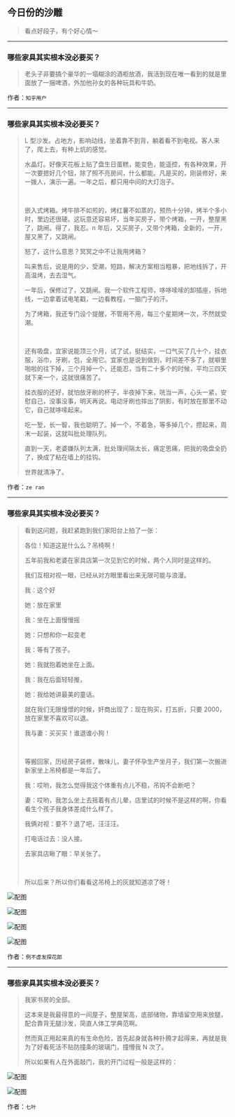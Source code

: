 ## 今日份的沙雕

> 看点好段子，有个好心情～


 
---

### 哪些家具其实根本没必要买？

> 老头子非要搞个豪华的一塌糊涂的酒柜放酒，我活到现在唯一看到的就是里面放了一捆啤酒，外加他孙女的各种玩具和牛奶。


作者：`知乎用户`

---

### 哪些家具其实根本没必要买？

> L 型沙发。占地方，影响动线，坐着靠不到背，躺着看不到电视。客人来了，爬上去，有种上炕的感觉。
> 
> 水晶灯。好像天花板上贴了盘生日蛋糕，能变色，能遥控，有各种效果，开一次要摁好几个钮，除了照不亮房间，什么都能。凡是买的，刚装修好，来一拨人，演示一遍。一年之后，都只用中间的大灯泡子。
> 
>  
> 
> 嵌入式烤箱。烤牛排不如煎的，烤红薯不如蒸的，预热十分钟，烤半个多小时，里边还很硬。这玩意还容易坏，当年买房子，带个烤箱，一开，整屋黑了，跳闸。得了，我忍。n 年后，又买房子，又带个烤箱，全新的，一开，屋又黑了，又跳闸。
> 
> 怒了，这什么意思？冥冥之中不让我用烤箱？
> 
> 叫来售后，说是用的少，受潮，短路，解决方案相当粗暴，把地线拆了，开高温烤，去去湿气。
> 
> 一年后，保修过了，又跳闸。我一个软件工程师，哆哆嗦嗦的卸插座，拆地线，一边拿着试电笔戳，一边看教程，一脑门子的汗。
> 
> 为了烤箱，我还专门设个提醒，不管用不用，每三个星期烤一次，不然就受潮。
> 
>  
> 
> 还有吸盘，宜家说能顶三个月，试了试，挺结实，一口气买了几十个，挂衣服，浴巾，牙刷，包，全用它。宜家也是说到做到，时间差不多了，就噼里啪啦的往下掉，三个月掉一个，还能忍，当有二十多个的时候，平均三四天就下来一个，这就很痛苦了。
> 
> 挂衣服的还好，就怕放牙刷的杯子，半夜掉下来，咣当一声，心头一紧，安慰自己，没事没事，明天再说。电动牙刷也摔出了阴影，有时放在那里不动它，自己就哆嗦起来。
> 
> 吃一堑，长一智，我也聪明了。掉一个，不着急，等多掉几个，攒起来，周末一起装，这就叫批处理队列。
> 
> 直到一天，老婆嫌队列太满，批处理间隔太长，痛定思痛，把我的吸盘全扔了，换成了粘在墙上的挂钩。
> 
> 世界就清净了。


作者：`ze ran`

---

### 哪些家具其实根本没必要买？

> 看到这问题，我赶紧跑到我们家阳台上拍了一张：
> 
> 各位！知道这是什么么？吊椅啊！
> 
> 五年前我和老婆在家具店第一次见到它的时候，两个人同时是这样的。
> 
> 我们互相对视一眼，已经从对方眼里看出来无限可能与浪漫。
> 
> 我：这个好
> 
> 她：放在家里
> 
> 我：坐在上面慢慢摇
> 
> 她：只想和你一起变老
> 
> 我：等有了孩子。
> 
> 她：我就抱着她坐在上面。
> 
> 我：我在后面轻轻推，
> 
> 她：我给她讲最美的童话。
> 
> 就在我们无限憧憬的时候，奸商出现了：现在购买，打五折，只要 2000，放在家里不喜欢可以退。
> 
> 我与妻：买买买！谁退谁小狗！
> 
>  
> 
> 等搬回家，历经房子装修，散味儿，妻子怀孕生产坐月子，我们第一次搬进新家坐上吊椅都是一年后了。
> 
> 我：哎哟，我怎么觉得我这个体重有点儿不稳，吊钩不会断吧？
> 
> 妻：哎哟，我怎么坐上去摇着有点儿晕，店里试的时候不是这样的啊，你看看生个孩子我身体差成什么样了。
> 
> 我俩对视：要不？退了吧，汪汪汪。
> 
> 打电话过去：没人接。
> 
> 去家具店瞅了眼：早关张了。
> 
>  
> 
> 所以后来？所以你们看看这吊椅上的灰就知道凉了呀！



![配图](http://pic3.zhimg.com/70/v2-8145a0fb73a9a0dbc4b598db441757ae_b.jpg)



![配图](http://pic3.zhimg.com/70/v2-f1aff837cae278f9bddac05ee11330d6_b.jpg)



![配图](http://pic4.zhimg.com/70/v2-0e37b9229457b80127ababb47317ede7_b.jpg)



![配图](http://pic2.zhimg.com/70/v2-00cea1f8e9a3d78b81ca3bc2c874b3a1_b.jpg)


作者：`例不虚发探花郎`

---

### 哪些家具其实根本没必要买？

> 我家书房的全部。
> 
> 这本来是我最得意的一间屋子，整屋架高，底部储物，靠墙留空用来放腿，配合靠背无腿沙发，简直人体工学典范啊。
> 
> 然而真正用起来真的有生命危险，首先起身就各种扑腾才起得来，再就是我为了好看死活不贴防撞条的玻璃门，撞懵我 N 次了。
> 
> 所以如果有人在外面敲门，我的开门过程一般是这样的：



![配图](http://pic1.zhimg.com/70/v2-e5aa553938f030d6cfa5eebbd48094c0_b.jpg)



![配图](http://pic1.zhimg.com/70/v2-d2a14c2ce9dcef81f9d6fa9589d6c898_b.jpg)


作者：`七叶`